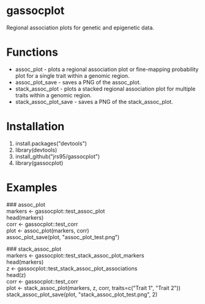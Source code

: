 # gassocplot
Regional association plots for genetic and epigenetic data.

# Functions
* assoc_plot - plots a regional association plot or fine-mapping probability plot for a single trait within a genomic region.  
* assoc_plot_save - saves a PNG of the assoc_plot.  
* stack_assoc_plot - plots a stacked regional association plot for multiple traits within a genomic region.  
* stack_assoc_plot_save - saves a PNG of the stack_assoc_plot.  

# Installation
1. install.packages("devtools")
2. library(devtools) 
3. install_github("jrs95/gassocplot")
4. library(gassocplot)

# Examples
\#\#\# assoc_plot  
markers <- gassocplot::test_assoc_plot  
head(markers)  
corr <- gassocplot::test_corr   
plot <- assoc_plot(markers, corr)   
assoc_plot_save(plot, "assoc_plot_test.png")  

\#\#\# stack_assoc_plot  
markers <- gassocplot::test_stack_assoc_plot_markers  
head(markers)  
z <- gassocplot::test_stack_assoc_plot_associations  
head(z)  
corr <- gassocplot::test_corr   
plot <- stack_assoc_plot(markers, z, corr, traits=c("Trait 1", "Trait 2"))  
stack_assoc_plot_save(plot, "stack_assoc_plot_test.png", 2)  
